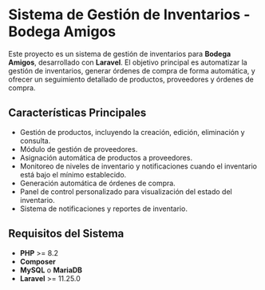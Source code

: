 # Sistema de Gestión de Inventarios - Bodega Amigos

Este proyecto es un sistema de gestión de inventarios para **Bodega Amigos**, desarrollado con **Laravel**. El objetivo principal es automatizar la gestión de inventarios, generar órdenes de compra de forma automática, y ofrecer un seguimiento detallado de productos, proveedores y órdenes de compra.

## Características Principales
- Gestión de productos, incluyendo la creación, edición, eliminación y consulta.
- Módulo de gestión de proveedores.
- Asignación automática de productos a proveedores.
- Monitoreo de niveles de inventario y notificaciones cuando el inventario está bajo el mínimo establecido.
- Generación automática de órdenes de compra.
- Panel de control personalizado para visualización del estado del inventario.
- Sistema de notificaciones y reportes de inventario.

## Requisitos del Sistema
- **PHP** >= 8.2
- **Composer**
- **MySQL** o **MariaDB**
- **Laravel** >= 11.25.0